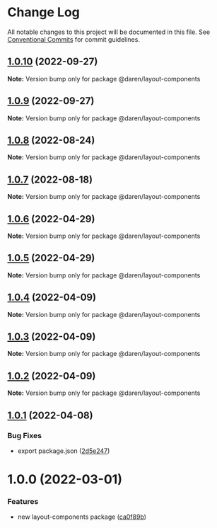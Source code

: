# Change Log

All notable changes to this project will be documented in this file.
See [Conventional Commits](https://conventionalcommits.org) for commit guidelines.

## [1.0.10](https://github.com/darenmalfait/darenui/compare/@daren/layout-components@1.0.9...@daren/layout-components@1.0.10) (2022-09-27)

**Note:** Version bump only for package @daren/layout-components

## [1.0.9](https://github.com/darenmalfait/darenui/compare/@daren/layout-components@1.0.8...@daren/layout-components@1.0.9) (2022-09-27)

**Note:** Version bump only for package @daren/layout-components

## [1.0.8](https://github.com/darenmalfait/darenui/compare/@daren/layout-components@1.0.7...@daren/layout-components@1.0.8) (2022-08-24)

**Note:** Version bump only for package @daren/layout-components

## [1.0.7](https://github.com/darenmalfait/darenui/compare/@daren/layout-components@1.0.6...@daren/layout-components@1.0.7) (2022-08-18)

**Note:** Version bump only for package @daren/layout-components

## [1.0.6](https://github.com/darenmalfait/darenui/compare/@daren/layout-components@1.0.5...@daren/layout-components@1.0.6) (2022-04-29)

**Note:** Version bump only for package @daren/layout-components

## [1.0.5](https://github.com/darenmalfait/darenui/compare/@daren/layout-components@1.0.4...@daren/layout-components@1.0.5) (2022-04-29)

**Note:** Version bump only for package @daren/layout-components

## [1.0.4](https://github.com/darenmalfait/darenui/compare/@daren/layout-components@1.0.3...@daren/layout-components@1.0.4) (2022-04-09)

**Note:** Version bump only for package @daren/layout-components

## [1.0.3](https://github.com/darenmalfait/darenui/compare/@daren/layout-components@1.0.2...@daren/layout-components@1.0.3) (2022-04-09)

**Note:** Version bump only for package @daren/layout-components

## [1.0.2](https://github.com/darenmalfait/darenui/compare/@daren/layout-components@1.0.1...@daren/layout-components@1.0.2) (2022-04-09)

**Note:** Version bump only for package @daren/layout-components

## [1.0.1](https://github.com/darenmalfait/darenui/compare/@daren/layout-components@1.0.0...@daren/layout-components@1.0.1) (2022-04-08)

### Bug Fixes

* export package.json ([2d5e247](https://github.com/darenmalfait/darenui/commit/2d5e24797a289b7507666bf67d954fc93be33d8f))

# 1.0.0 (2022-03-01)

### Features

* new layout-components package ([ca0f89b](https://github.com/darenmalfait/darenui/commit/ca0f89b74932101ca733d57901d979f818956995))
